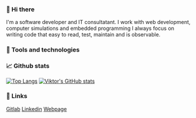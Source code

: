 ### 👋 Hi there

I'm a software developer and IT consultatant.
I work with web development, computer simulations and embedded programming
I always focus on writing code that easy to read, test, maintain and is observable.

### 🔧 Tools and technologies

### 📈 Github stats

[![Top Langs](https://github-readme-stats.vercel.app/api/top-langs/?username=viktormelker&count_private=true&theme=tokyonight&hide=c,cpp)](https://github.com/anuraghazra/github-readme-stats)
[![**Viktor**'s GitHub stats](https://github-readme-stats.vercel.app/api?username=viktormelker&count_private=true&theme=tokyonight)](https://github.com/anuraghazra/github-readme-stats)

### 🔗 Links

[Gitlab]()
[Linkedin]()
[Webpage]()
